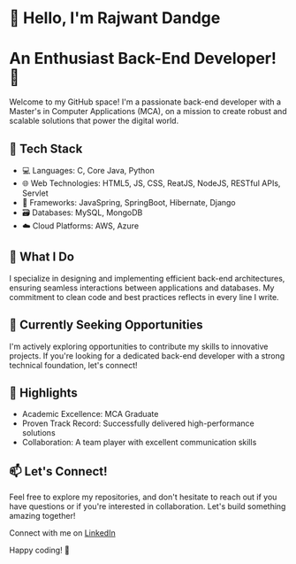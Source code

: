 # 👋 Hello, I'm Rajwant Dandge
# An Enthusiast Back-End Developer! 🚀

Welcome to my GitHub space! I'm a passionate back-end developer with a Master's in Computer Applications (MCA), on a mission to create robust and scalable solutions that power the digital world.

## 🔧 Tech Stack

- 💻 Languages: C, Core Java, Python   
- 🌐 Web Technologies: HTML5, JS, CSS, ReatJS, NodeJS, RESTful APIs, Servlet
- 🌱 Frameworks: JavaSpring, SpringBoot, Hibernate, Django
- 🗃️ Databases: MySQL, MongoDB
- ☁️ Cloud Platforms: AWS, Azure

## 🚀 What I Do

I specialize in designing and implementing efficient back-end architectures, ensuring seamless interactions between applications and databases. My commitment to clean code and best practices reflects in every line I write.

## 💼 Currently Seeking Opportunities

I'm actively exploring opportunities to contribute my skills to innovative projects. If you're looking for a dedicated back-end developer with a strong technical foundation, let's connect!

## 🌟 Highlights

- Academic Excellence: MCA Graduate
- Proven Track Record: Successfully delivered high-performance solutions
- Collaboration: A team player with excellent communication skills

## 📫 Let's Connect!

Feel free to explore my repositories, and don't hesitate to reach out if you have questions or if you're interested in collaboration. Let's build something amazing together!

Connect with me on [LinkedIn](https://www.linkedin.com/in/rajwant-dandge/)

Happy coding! 🚀
